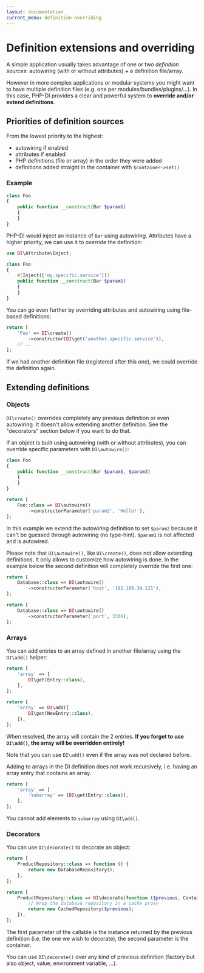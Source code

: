 ```yaml
---
layout: documentation
current_menu: definition-overriding
---
```


# Definition extensions and overriding

A simple application usually takes advantage of one or two *definition sources*: autowiring (with or without attributes) + a definition file/array.

However in more complex applications or modular systems you might want to have multiple definition files (e.g. one per modules/bundles/plugins/…). In this case, PHP-DI provides a clear and powerful system to **override and/or extend definitions**.

## Priorities of definition sources

From the lowest priority to the highest:

- autowiring if enabled
- attributes if enabled
- PHP definitions (file or array) in the order they were added
- definitions added straight in the container with `$container->set()`

### Example

```php
class Foo
{
    public function __construct(Bar $param1)
    {
    }
}
```

PHP-DI would inject an instance of `Bar` using autowiring. Attributes have a higher priority, we can use it to override the definition:

```php
use DI\Attribute\Inject;

class Foo
{
    #[Inject(['my.specific.service'])]
    public function __construct(Bar $param1)
    {
    }
}
```

You can go even further by overriding attributes and autowiring using file-based definitions:

```php
return [
    'Foo' => DI\create()
        ->constructor(DI\get('another.specific.service')),
    // ...
];
```

If we had another definition file (registered after this one), we could override the definition again.

## Extending definitions

### Objects

`DI\create()` overrides completely any previous definition or even autowiring. It doesn't allow extending another definition. See the "decorators" section below if you want to do that.

If an object is built using autowiring (with or without attributes), you can override specific parameters with `DI\autowire()`:

```php
class Foo
{
    public function __construct(Bar $param1, $param2)
    {
    }
}

return [
    Foo::class => DI\autowire()
        ->constructorParameter('param2', 'Hello!'),
];
```

In this example we extend the autowiring definition to set `$param2` because it can't be guessed through autowiring (no type-hint). `$param1` is not affected and is autowired.

Please note that `DI\autowire()`, like `DI\create()`, does not allow extending definitions. It only allows to customize how autowiring is done. In the example below the second definition will completely override the first one:

```php
return [
    Database::class => DI\autowire()
        ->constructorParameter('host', '192.168.34.121'),
];
```

```php
return [
    Database::class => DI\autowire()
        ->constructorParameter('port', 3306),
];
```

### Arrays

You can add entries to an array defined in another file/array using the `DI\add()` helper:

```php
return [
    'array' => [
        DI\get(Entry::class),
    ],
];
```

```php
return [
    'array' => DI\add([
        DI\get(NewEntry::class),
    ]),
];
```

When resolved, the array will contain the 2 entries. **If you forget to use `DI\add()`, the array will be overridden entirely!**

Note that you can use `DI\add()` even if the array was not declared before.

Adding to arrays in the DI definition does not work recursively, i.e. having an array entry that contains an array.

```php
return [
    'array' => [
        'subarray' => [DI\get(Entry::class)],
    ],
];
```

You cannot add elements to `subarray` using `DI\add()`.

### Decorators

You can use `DI\decorate()` to decorate an object:

```php
return [
    ProductRepository::class => function () {
        return new DatabaseRepository();
    },
];
```

```php
return [
    ProductRepository::class => DI\decorate(function ($previous, ContainerInterface $c) {
        // Wrap the database repository in a cache proxy
        return new CachedRepository($previous);
    }),
];
```

The first parameter of the callable is the instance returned by the previous definition (i.e. the one we wish to decorate), the second parameter is the container.

You can use `DI\decorate()` over any kind of previous definition (factory but also object, value, environment variable, …).
